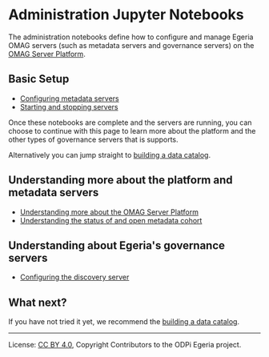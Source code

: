 <!-- SPDX-License-Identifier: CC-BY-4.0 -->
<!-- Copyright Contributors to the ODPi Egeria project. -->


# Administration Jupyter Notebooks

The administration notebooks define how to configure and manage Egeria OMAG servers
(such as metadata servers and governance servers) on the
[OMAG Server Platform](../../../open-metadata-publication/website/omag-server).

## Basic Setup

* [Configuring metadata servers](metadata-server-config.ipynb)
* [Starting and stopping servers](managing-servers.ipynb)

Once these notebooks are complete and the servers are running, you can choose to continue with this
page to learn more
about the platform and the other types of governance servers that is supports.

Alternatively you can jump straight to [building a data catalog](../asset-management).

## Understanding more about the platform and metadata servers

* [Understanding more about the OMAG Server Platform](understanding-platform-services.ipynb)
* [Understanding the status of and open metadata cohort](understanding-cohorts.ipynb)

## Understanding about Egeria's governance servers

* [Configuring the discovery server](open-discovery-config.ipynb)


## What next?

If you have not tried it yet, we recommend the [building a data catalog](../asset-management).

----
License: [CC BY 4.0](https://creativecommons.org/licenses/by/4.0/),
Copyright Contributors to the ODPi Egeria project.